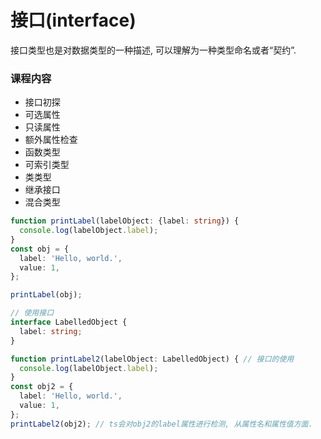 # 接口(interface)

接口类型也是对数据类型的一种描述, 可以理解为一种类型命名或者“契约”.

### 课程内容

- 接口初探
- 可选属性
- 只读属性
- 额外属性检查
- 函数类型
- 可索引类型
- 类类型
- 继承接口
- 混合类型

```ts
function printLabel(labelObject: {label: string}) {
  console.log(labelObject.label);
}
const obj = {
  label: 'Hello, world.',
  value: 1,
};

printLabel(obj);

// 使用接口
interface LabelledObject {
  label: string;
}

function printLabel2(labelObject: LabelledObject) { // 接口的使用
  console.log(labelObject.label);
}
const obj2 = {
  label: 'Hello, world.',
  value: 1,
};
printLabel2(obj2); // ts会对obj2的label属性进行检测, 从属性名和属性值方面.

```



